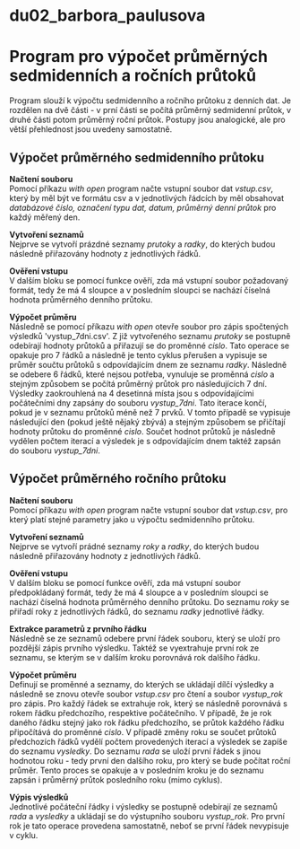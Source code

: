 # du02_barbora_paulusova
# Program pro výpočet průměrných sedmidenních a ročních průtoků
Program slouží k výpočtu sedmidenního a ročního průtoku z denních dat. Je rozdělen na dvě části - v prní části se počítá průměrný sedmidenní průtok, v druhé části potom průměrný roční průtok. Postupy jsou analogické, ale pro větší přehlednost jsou uvedeny samostatně.  

## Výpočet průměrného sedmidenního průtoku 

**Načtení souboru**\
Pomocí příkazu *with open* program načte vstupní soubor dat *vstup.csv*, který by měl být ve formátu csv a v jednotlivých řádcích by měl obsahovat *databázové číslo, označení typu dat, datum, průměrný denní průtok* pro každý měřený den. 

**Vytvoření seznamů**\
Nejprve se vytvoří prázdné seznamy *prutoky* a *radky*, do kterých budou následně přiřazovány hodnoty z jednotlivých řádků.

**Ověření vstupu**\
V dalším bloku se pomocí funkce ověří, zda má vstupní soubor požadovaný formát, tedy že má 4 sloupce a v posledním sloupci se nachází číselná hodnota průměrného denního průtoku. 

**Výpočet průměru**\
Následně se pomocí příkazu *with open* otevře soubor pro zápis spočtených výsledků 'vystup_7dni.csv'.
Z již vytvořeného seznamu *prutoky* se postupně odebírají hodnoty průtoků a přiřazují se do proměnné *cislo*. Tato operace se opakuje pro 7 řádků a následně je tento cyklus přerušen a vypisuje se průměr součtu průtoků s odpovídajícím dnem ze seznamu *radky*. Následně se odebere
6 řádků, které nejsou potřeba, vynuluje se proměnná *cislo* a stejným způsobem se počítá průměrný průtok pro následujících 7 dní.
Výsledky zaokrouhlená na 4 desetinná místa jsou s odpovídajícími počátečními dny zapsány do souboru *vystup_7dni*. 
Tato iterace končí, pokud je v seznamu průtoků méně než 7 prvků. V tomto případě se vypisuje následující den (pokud ještě nějaký zbývá) a stejným způsobem se přičítají hodnoty průtoku do proměnné *cislo*. Součet hodnot průtoků je následně vydělen počtem iterací a výsledek 
je s odpovídajícím dnem taktéž zapsán do souboru *vystup_7dni*.

## Výpočet průměrného ročního průtoku 

**Načtení souboru**\
Pomocí příkazu *with open* program načte vstupní soubor dat *vstup.csv*, pro který platí stejné parametry jako u výpočtu sedmidenního průtoku.

**Vytvoření seznamů**\
Nejprve se vytvoří prádné seznamy *roky* a *radky*, do kterých budou následně přiřazovány hodnoty z jednotlivých řádků.

**Ověření vstupu**\
V dalším bloku se pomocí funkce ověří, zda má vstupní soubor předpokládaný formát, tedy že má 4 sloupce a v posledním sloupci se nachází číselná hodnota průměrného denního průtoku. Do seznamu *roky* se přiřadí roky z jednotlivých řádků, do seznamu *radky* jednotlivé řádky.

**Extrakce parametrů z prvního řádku**\
Následně se ze seznamů odebere první řádek souboru, který se uloží pro pozdější zápis prvního výsledku. Taktéž se vyextrahuje první rok ze seznamu, se kterým se v dalším kroku porovnává rok dalšího řádku. 

**Výpočet průměru**\
Definují se proměnné a seznamy, do kterých se ukládají dílčí výsledky a následně se znovu otevře soubor *vstup.csv* pro čtení a soubor *vystup_rok* pro zápis. Pro každý řádek se extrahuje rok, který se následně porovnává s rokem řádku předchozího, respektive počátečního.
V případě, že je rok daného řádku stejný jako rok řádku předchozího, se průtok každého řádku připočítává do proměnné *cislo*.
V případě změny roku se součet průtoků předchozích řádků vydělí počtem provedených iterací a výsledek se zapíše do seznamu *vysledky*. 
Do seznamu *rada* se uloží první řádek s jinou hodnotou roku - tedy první den dalšího roku, pro který se bude počítat roční průměr. 
Tento proces se opakuje a v posledním kroku je do seznamu zapsán i průměrný průtok posledního roku (mimo cyklus).

**Výpis výsledků**\
Jednotlivé počáteční řádky i výsledky se postupně odebírají ze seznamů *rada* a *vysledky* a ukládají se do výstupního souboru *vystup_rok*. 
Pro první rok je tato operace provedena samostatně, neboť se první řádek nevypisuje v cyklu. 


